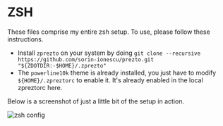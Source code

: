 # ZSH

These files comprise my entire zsh setup. To use, please follow these instructions.

* Install `zprezto` on your system by doing `git clone --recursive https://github.com/sorin-ionescu/prezto.git "${ZDOTDIR:-$HOME}/.zprezto"`
* The `powerline10k` theme is already installed, you just have to modify `${HOME}/.zpreztorc` to enable it. It's already enabled in the local zpreztorc here.

Below is a screenshot of just a little bit of the setup in action.

![zsh config](https://www.kittykatt.co/img/zsh-setup-kelemvor.png)
